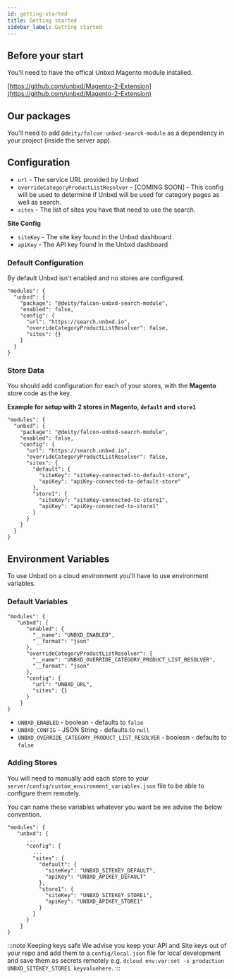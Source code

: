 ```yaml
---
id: getting-started
title: Getting started
sidebar_label: Getting started
---
```


## Before your start

You'll need to have the offical Unbxd Magento module installed.

[https://github.com/unbxd/Magento-2-Extension](https://github.com/unbxd/Magento-2-Extension)

## Our packages

You'll need to add `@deity/falcon-unbxd-search-module` as a dependency in your project (inside the server app).

## Configuration

- `url` - The service URL provided by Unbxd
- `overrideCategoryProductListResolver` - [COMING SOON] - This config will be used to determine if Unbxd will be used for category pages as well as search.
- `sites` - The list of sites you have that need to use the search.

**Site Config**

- `siteKey` - The site key found in the Unbxd dashboard
- `apiKey` - The API key found in the Unbxd dashboard

### Default Configuration

By default Unbxd isn't enabled and no stores are configured.

```
"modules": {
  "unbxd": {
    "package": "@deity/falcon-unbxd-search-module",
    "enabled": false,
    "config": {
      "url": "https://search.unbxd.io",
      "overrideCategoryProductListResolver": false,
      "sites": {}
    }
  }
}
```

### Store Data

You should add configuration for each of your stores, with the **Magento** store code as the key. 

**Example for setup with 2 stores in Magento, `default` and `store1`**

```
"modules": {
  "unbxd": {
    "package": "@deity/falcon-unbxd-search-module",
    "enabled": false,
    "config": {
      "url": "https://search.unbxd.io",
      "overrideCategoryProductListResolver": false,
      "sites": {
        "default": {
          "siteKey": "siteKey-connected-to-default-store",
          "apiKey": "apiKey-connected-to-default-store"
        },
        "store1": {
          "siteKey": "siteKey-connected-to-store1",
          "apiKey": "apiKey-connected-to-store1"
        }
      }
    }
  }
}
```

## Environment Variables

To use Unbxd on a cloud environment you'll have to use environment variables.

### Default Variables

```
"modules": {
   "unbxd": {
      "enabled": {
        "__name": "UNBXD_ENABLED",
        "__format": "json"
      },
      "overrideCategoryProductListResolver": {
        "__name": "UNBXD_OVERRIDE_CATEGORY_PRODUCT_LIST_RESOLVER",
        "__format": "json"
      },
      "config": {
        "url": "UNBXD_URL",
        "sites": {}
      }
    }
}
```

- `UNBXD_ENABLED` - boolean - defaults to `false`
- `UNBXD_CONFIG` - JSON String - defaults to `null`
- `UNBXD_OVERRIDE_CATEGORY_PRODUCT_LIST_RESOLVER` - boolean - defaults to `false`

### Adding Stores

You will need to manually add each store to your `server/config/custom_environment_variables.json` file to be able to configure them remotely.

You can name these variables whatever you want be we advise the below convention.

```
"modules": {
   "unbxd": {
      ...
      "config": {
        ...
        "sites": {
          "default": {
            "siteKey": "UNBXD_SITEKEY_DEFAULT",
            "apiKey": "UNBXD_APIKEY_DEFAULT"
          },
          "store1": {
            "siteKey": "UNBXD_SITEKEY_STORE1",
            "apiKey": "UNBXD_APIKEY_STORE1"
          }
        }
      }
    }
}

```

:::note Keeping keys safe
We advise you keep your API and Site keys out of your repo and add them to a `config/local.json` file for local development and save them as secrets remotely e.g. `dcloud env:var:set -s production UNBXD_SITEKEY_STORE1 keyvaluehere`.
:::
